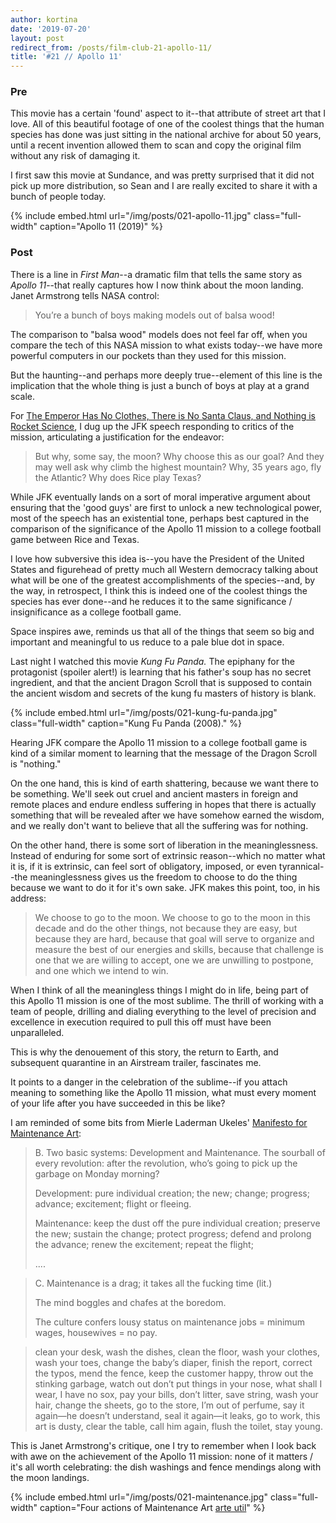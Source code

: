 ```yaml
---
author: kortina
date: '2019-07-20'
layout: post
redirect_from: /posts/film-club-21-apollo-11/
title: '#21 // Apollo 11'
---
```


### Pre

This movie has a certain 'found' aspect to it--that attribute of street art that I love.
All of this beautiful footage of one of the coolest things that the human species has done was just
sitting in the national archive for about 50 years, until a recent invention allowed them to scan
and copy the original film without any risk of damaging it.

I first saw this movie at Sundance, and was pretty surprised that it did not pick up more
distribution, so Sean and I are really excited to share it with a bunch of people today.

{% include embed.html url="/img/posts/021-apollo-11.jpg" class="full-width" caption="Apollo 11 (2019)" %}

### Post

There is a line in _First Man_--a dramatic film that tells the same story as _Apollo 11_--that
really captures how I now think about the moon landing. Janet Armstrong tells NASA control:

> You’re a bunch of boys making models out of balsa wood!

The comparison to "balsa wood" models does not feel far off, when you compare the tech of this NASA
mission to what exists today--we have more powerful computers in our pockets than they used for this
mission.

But the haunting--and perhaps more deeply true--element of this line is the implication that the
whole thing is just a bunch of boys at play at a grand scale.

For [The Emperor Has No Clothes, There is No Santa Claus, and Nothing is Rocket
Science](https://kortina.nyc/essays/the-emperor-has-no-clothes-there-is-no-santa-claus-and-nothing-is-rocket-science/), I dug up the JFK speech responding to critics of the mission, articulating a justification for the endeavor:

> But why, some say, the moon? Why choose this as our goal? And they may well ask why climb the highest mountain? Why, 35 years ago, fly the Atlantic? Why does Rice play Texas?

While JFK eventually lands on a sort of moral imperative argument about ensuring that the 'good guys' are first to unlock a new technological power, most of the speech has an existential tone, perhaps best captured in the comparison of the significance of the Apollo 11 mission to a college football game between Rice and Texas.

I love how subversive this idea is--you have the President of the United States and figurehead of
pretty much all Western democracy talking about what will be one of the greatest accomplishments of
the species--and, by the way, in retrospect, I think this is indeed one of the coolest things the species
has ever done--and he reduces it to the same significance / insignificance as a college football
game.

Space inspires awe, reminds us that all of the things that seem so big and important and meaningful
to us reduce to a pale blue dot in space.

Last night I watched this movie _Kung Fu Panda._ The epiphany for the protagonist (spoiler alert!)
is learning that his father's soup has no secret ingredient, and that the ancient Dragon Scroll
that is supposed to contain the ancient wisdom and secrets of the kung fu masters of history is blank.

{% include embed.html url="/img/posts/021-kung-fu-panda.jpg" class="full-width" caption="Kung Fu Panda (2008)." %}

Hearing JFK compare the Apollo 11 mission to a college football game is kind of a similar moment to
learning that the message of the Dragon Scroll is "nothing."

On the one hand, this is kind of earth shattering, because we want there to be something. We'll
seek out cruel and ancient masters in foreign and remote places and endure endless suffering in
hopes that there is actually something that will be revealed after we have somehow earned the
wisdom, and we really don't want to believe that all the suffering was for nothing.

On the other hand, there is some sort of liberation in the meaninglessness. Instead of enduring for
some sort of extrinsic reason--which no matter what it is, if it is extrinsic, can feel sort of obligatory, imposed, or even tyrannical--the meaninglessness gives us the freedom to choose to do the thing because
we want to do it for it's own sake. JFK makes this point, too, in his address:

> We choose to go to the moon. We choose to go to the moon in this decade and do the other things, not because they are easy, but because they are hard, because that goal will serve to organize and measure the best of our energies and skills, because that challenge is one that we are willing to accept, one we are unwilling to postpone, and one which we intend to win.

When I think of all the meaningless things I might do in life, being part of this Apollo 11 mission
is one of the most sublime. The thrill of working with a team of people, drilling and dialing
everything to the level of precision and excellence in execution required to pull this off must have
been unparalleled.

This is why the denouement of this story, the return to Earth, and subsequent quarantine in
an Airstream trailer, fascinates me.

It points to a danger in the celebration of the sublime--if you attach meaning to something like the
Apollo 11 mission, what must every moment of your life after you have succeeded in this be like?

I am reminded of some bits from Mierle Laderman Ukeles' [Manifesto for Maintenance
Art](https://www.queensmuseum.org/wp-content/uploads/2016/04/Ukeles_MANIFESTO.pdf):

> B. Two basic systems: Development and Maintenance. The sourball of every revolution: after the revolution, who’s going to pick up the garbage on Monday morning?
>
> Development: pure individual creation; the new; change; progress; advance; excitement; flight or fleeing.
>
> Maintenance: keep the dust off the pure individual creation; preserve the new; sustain the change; protect progress; defend and prolong the advance; renew the excitement; repeat the flight;
>
> ....

> C. Maintenance is a drag; it takes all the fucking time (lit.)
>
> The mind boggles and chafes at the boredom.
>
> The culture confers lousy status on maintenance jobs = minimum wages, housewives = no pay.

> clean your desk, wash the dishes, clean the floor, wash your clothes, wash your toes, change the baby’s diaper, finish the report, correct the typos, mend the fence, keep the customer happy, throw out the stinking garbage, watch out don’t put things in your nose, what shall I wear, I have no sox, pay your bills, don’t litter, save string, wash your hair, change the sheets, go to the store, I’m out of perfume, say it again—he doesn’t understand, seal it again—it leaks, go to work, this art is dusty, clear the table, call him again, flush the toilet, stay young.

This is Janet Armstrong's critique, one I try to remember when I look back with awe on the
achievement of the Apollo 11 mission: none of it matters / it's all worth celebrating: the dish
washings and fence mendings along with the moon landings.

{% include embed.html url="/img/posts/021-maintenance.jpg" class="full-width" caption="Four actions of Maintenance Art <a href='http://www.arte-util.org/projects/4-actions-of-maintenance-art/' target='_blank'>arte util</a>" %}